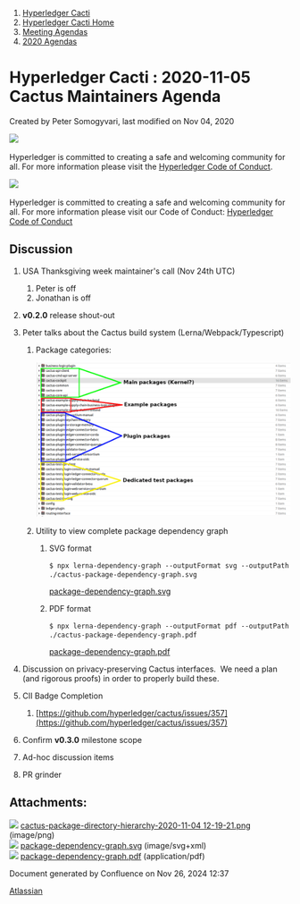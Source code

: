 1. [Hyperledger Cacti](index.html)
2. [Hyperledger Cacti Home](Hyperledger-Cacti-Home_20414469.html)
3. [Meeting Agendas](Meeting-Agendas_20414488.html)
4. [2020 Agendas](2020-Agendas_20414504.html)

# Hyperledger Cacti : 2020-11-05 Cactus Maintainers Agenda

Created by Peter Somogyvari, last modified on Nov 04, 2020

![](https://wiki.hyperledger.org/download/attachments/2392771/welcome.png?version=2&modificationDate=1572450107000&api=v2)

Hyperledger is committed to creating a safe and welcoming community for all. For more information please visit the [Hyperledger Code of Conduct](https://lf-hyperledger.atlassian.net/wiki/spaces/HYP/pages/19595281/Hyperledger+Code+of+Conduct).

![](https://wiki.hyperledger.org/download/attachments/29034696/Antitrustnotice.png?version=1&modificationDate=1581695654000&api=v2)

Hyperledger is committed to creating a safe and welcoming community for all. For more information please visit our Code of Conduct: [Hyperledger Code of Conduct](https://lf-hyperledger.atlassian.net/wiki/spaces/HYP/pages/19595281/Hyperledger+Code+of+Conduct)

## Discussion

1. USA Thanksgiving week maintainer's call (Nov 24th UTC)
   
   1. Peter is off
   2. Jonathan is off
2. **v0.2.0** release shout-out
3. Peter talks about the Cactus build system (Lerna/Webpack/Typescript)
   
   1. Package categories: 
      
      ![](attachments/20414774/20414776.png?height=250)
   2. Utility to view complete package dependency graph
      
      1. SVG format
         
         ```
         $ npx lerna-dependency-graph --outputFormat svg --outputPath ./cactus-package-dependency-graph.svg
         ```
         
         [package-dependency-graph.svg](attachments/20414774/20414780.svg)
      2. PDF format
         
         ```
         $ npx lerna-dependency-graph --outputFormat pdf --outputPath ./cactus-package-dependency-graph.pdf
         ```
         
         [package-dependency-graph.pdf](attachments/20414774/20414781.pdf)
4. Discussion on privacy-preserving Cactus interfaces.  We need a plan (and rigorous proofs) in order to properly build these.
5. CII Badge Completion
   
   1. [https://github.com/hyperledger/cactus/issues/357](https://github.com/hyperledger/cactus/issues/357)
6. Confirm **v0.3.0** milestone scope
7. Ad-hoc discussion items
8. PR grinder

## Attachments:

![](images/icons/bullet_blue.gif) [cactus-package-directory-hierarchy-2020-11-04 12-19-21.png](attachments/20414774/20414776.png) (image/png)  
![](images/icons/bullet_blue.gif) [package-dependency-graph.svg](attachments/20414774/20414780.svg) (image/svg+xml)  
![](images/icons/bullet_blue.gif) [package-dependency-graph.pdf](attachments/20414774/20414781.pdf) (application/pdf)

Document generated by Confluence on Nov 26, 2024 12:37

[Atlassian](http://www.atlassian.com/)
